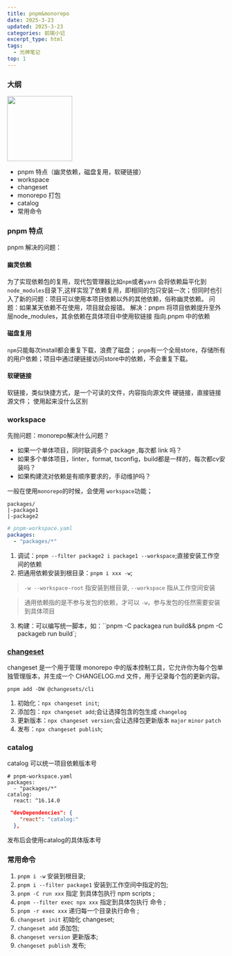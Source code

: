 ```yaml
---
title: pnpm&monorepo
date: 2025-3-23
updated: 2025-3-23
categories: 前端小记
excerpt_type: html
tags:
  -	光神笔记
top: 1
---
```


### 大纲

<img style="width:150px" src="https://images.seeklogo.com/logo-png/43/1/pnpm-logo-png_seeklogo-430956.png">

- pnpm 特点（幽灵依赖，磁盘复用，软硬链接）
- workspace
- changeset
- monorepo 打包
- catalog
- 常用命令

<!-- more -->


### pnpm 特点

pnpm 解决的问题：

#### 幽灵依赖

为了实现依赖包的复用，现代包管理器比如`npm`或者`yarn` 会将依赖扁平化到`node_modules`目录下,这样实现了依赖复用，即相同的包只安装一次；但同时也引入了新的问题：项目可以使用本项目依赖以外的其他依赖，俗称幽灵依赖。
问题：如果某天依赖不在使用，项目就会报错。
解决：pnpm 将项目依赖提升至外层node_modules，其余依赖在具体项目中使用软链接 指向.pnpm 中的依赖

#### 磁盘复用

`npm`只能每次install都会重复下载，浪费了磁盘；
`pnpm`有一个全局store，存储所有的用户依赖；项目中通过硬链接访问store中的依赖，不会重复下载。

#### 软硬链接

软链接，类似快捷方式，是一个可读的文件，内容指向源文件
硬链接，直接链接源文件；
使用起来没什么区别

### workspace

<span class="text-red">先抛问题：monorepo解决什么问题？</span>

-  <span class="text-amber">如果一个单体项目，同时联调多个 package ,每次都 link 吗？</span>
-  <span class="text-amber">如果多个单体项目，linter，format, tsconfig，build都是一样的，每次都cv安装吗？</span>
-  <span class="text-amber">如果构建流对依赖是有顺序要求的，手动维护吗？</span>


一般在使用`monorepo`的时候，会使用 `workspace`功能；

```
packages/
|-package1
|-package2
```

```yaml
# pnpm-workspace.yaml
packages:
  - "packages/*"
```

1. 调试：`pnpm --filter package2 i package1 --workspace`;直接安装工作空间的依赖
2. 把通用依赖安装到根目录：`pnpm i xxx -w`;

> `-w --workspace-root` 指安装到根目录, `--workspace` 指从工作空间安装

> 通用依赖指的是不参与发包的依赖，才可以 `-w`，参与发包的任然需要安装到具体项目

3. 构建：可以编写统一脚本，如：``pnpm -C packagea run build&& pnpm -C packageb run build`;

### [changeset](https://github.com/changesets/changesets/blob/main/docs/command-line-options.md)
changeset 是一个用于管理 monorepo 中的版本控制工具，它允许你为每个包单独管理版本，并生成一个 CHANGELOG.md 文件，用于记录每个包的更新内容。

```shell
pnpm add -DW @changesets/cli
```

1. 初始化：`npx changeset init`;
2. 添加包：`npx changeset add`;会让选择包含的包生成 `changelog`
3. 更新版本：`npx changeset version`;会让选择包更新版本 `major` `minor` `patch`
4. 发布：`npx changeset publish`;

### catalog

catalog 可以统一项目依赖版本号

```ymal
# pnpm-workspace.yaml
packages:
  - "packages/*"
catalog:
  react: ^16.14.0

```

```json
 "devDependencies": {
    "react": "catalog:"
  },
```

发布后会使用catalog的具体版本号

### 常用命令

1. `pnpm i -w` 安装到根目录;
2. `pnpm i --filter package1` 安装到工作空间中指定的包;
3. `pnpm -C run xxx` 指定 到具体包执行 npm scripts ;
4. `pnpm --filter exec npx xxx` 指定到具体包执行 命令 ;
5. `pnpm -r exec xxx` 递归每一个目录执行命令 ;
6. `changeset init` 初始化 changeset;
7. `changeset add` 添加包;
8. `changeset version` 更新版本;
9. `changeset publish` 发布;
